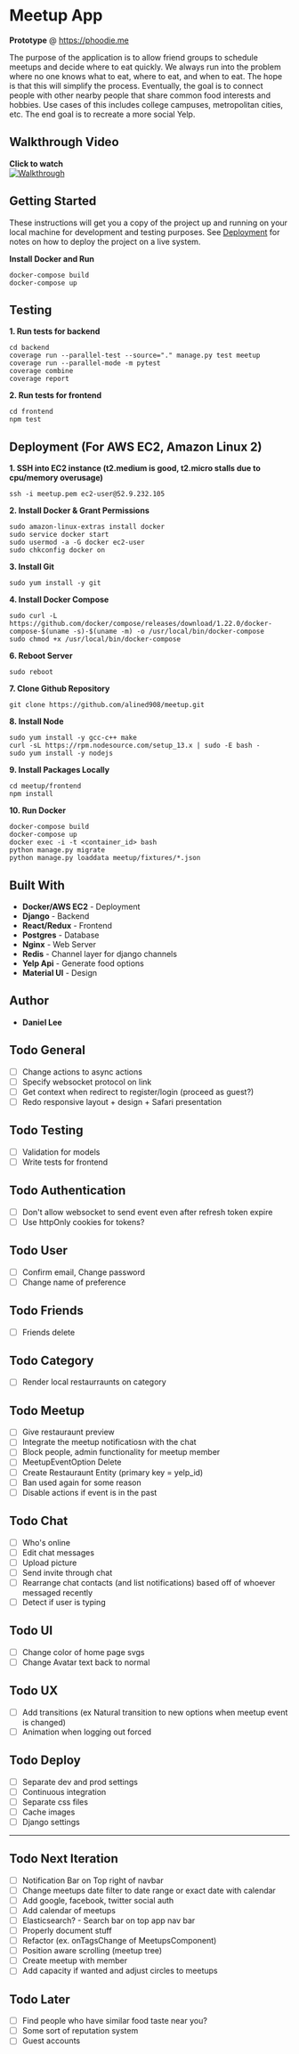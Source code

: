 # Meetup App
**Prototype** @ https://phoodie.me

The purpose of the application is to allow friend groups to schedule meetups and decide where to eat quickly.  We always run into the problem where no one knows what to eat, where to eat, and when to eat.  The hope is that this will simplify the process.  Eventually, the goal is to connect people with other nearby people that share common food interests and hobbies. Use cases of this includes college campuses, metropolitan cities, etc. The end goal is to recreate a more social Yelp.

## Walkthrough Video
**Click to watch**  
[![Walkthrough](https://lh3.googleusercontent.com/vA4tG0v4aasE7oIvRIvTkOYTwom07DfqHdUPr6k7jmrDwy_qA_SonqZkw6KX0OXKAdk)](https://www.youtube.com/watch?v=cGb9SDsrlQ0)

## Getting Started
These instructions will get you a copy of the project up and running on your local machine for development and testing purposes. See [Deployment](#deployment) for notes on how to deploy the project on a live system.

**Install Docker and Run**
```
docker-compose build
docker-compose up
```

## Testing
**1. Run tests for backend**
```
cd backend
coverage run --parallel-test --source="." manage.py test meetup
coverage run --parallel-mode -m pytest
coverage combine
coverage report
```
**2. Run tests for frontend**
```
cd frontend
npm test
```

## Deployment (For AWS EC2, Amazon Linux 2)
**1. SSH into EC2 instance (t2.medium is good, t2.micro stalls due to cpu/memory overusage)**
``` 
ssh -i meetup.pem ec2-user@52.9.232.105
```
**2. Install Docker & Grant Permissions**
```
sudo amazon-linux-extras install docker
sudo service docker start
sudo usermod -a -G docker ec2-user
sudo chkconfig docker on
```
**3. Install Git**
```
sudo yum install -y git
```
**4. Install Docker Compose**
```
sudo curl -L https://github.com/docker/compose/releases/download/1.22.0/docker-compose-$(uname -s)-$(uname -m) -o /usr/local/bin/docker-compose
sudo chmod +x /usr/local/bin/docker-compose
```
**6. Reboot Server**
```
sudo reboot
```
**7. Clone Github Repository** 
```
git clone https://github.com/alined908/meetup.git
```
**8. Install Node**
```
sudo yum install -y gcc-c++ make
curl -sL https://rpm.nodesource.com/setup_13.x | sudo -E bash -
sudo yum install -y nodejs
```
**9. Install Packages Locally**
```
cd meetup/frontend
npm install
```
**10. Run Docker**
```
docker-compose build
docker-compose up
docker exec -i -t <container_id> bash
python manage.py migrate
python manage.py loaddata meetup/fixtures/*.json
```

## Built With

* **Docker/AWS EC2** - Deployment
* **Django** - Backend
* **React/Redux** - Frontend
* **Postgres** - Database
* **Nginx** - Web Server
* **Redis** - Channel layer for django channels
* **Yelp Api** - Generate food options
* **Material UI** - Design

## Author
* **Daniel Lee** 

## Todo General
- [ ] Change actions to async actions
- [ ] Specify websocket protocol on link
- [ ] Get context when redirect to register/login (proceed as guest?)
- [ ] Redo responsive layout + design + Safari presentation

## Todo Testing 
- [ ] Validation for models
- [ ] Write tests for frontend

## Todo Authentication
- [ ] Don't allow websocket to send event even after refresh token expire
- [ ] Use httpOnly cookies for tokens?

## Todo User
- [ ] Confirm email, Change password
- [ ] Change name of preference

## Todo Friends
- [ ] Friends delete

## Todo Category
- [ ] Render local restaurraunts on category 

## Todo Meetup
- [ ] Give restauraunt preview
- [ ] Integrate the meetup notificatiosn with the chat 
- [ ] Block people, admin functionality for meetup member
- [ ] MeetupEventOption Delete
- [ ] Create Restauraunt Entity (primary key = yelp_id)
- [ ] Ban used again for some reason
- [ ] Disable actions if event is in the past

## Todo Chat
- [ ] Who's online
- [ ] Edit chat messages
- [ ] Upload picture
- [ ] Send invite through chat
- [ ] Rearrange chat contacts (and list notifications) based off of whoever messaged recently
- [ ] Detect if user is typing

## Todo UI
- [ ] Change color of home page svgs
- [ ] Change Avatar text back to normal

## Todo UX
- [ ] Add transitions (ex Natural transition to new options when meetup event is changed)
- [ ] Animation when logging out forced

## Todo Deploy
- [ ] Separate dev and prod settings
- [ ] Continuous integration
- [ ] Separate css files
- [ ] Cache images
- [ ] Django settings

------------------------------------------------------------------

## Todo Next Iteration
- [ ] Notification Bar on Top right of navbar
- [ ] Change meetups date filter to date range or exact date with calendar
- [ ] Add google, facebook, twitter social auth
- [ ] Add calendar of meetups
- [ ] Elasticsearch? - Search bar on top app nav bar
- [ ] Properly document stuff
- [ ] Refactor (ex. onTagsChange of MeetupsComponent)
- [ ] Position aware scrolling (meetup tree)
- [ ] Create meetup with member
- [ ] Add capacity if wanted and adjust circles to meetups

## Todo Later
- [ ] Find people who have similar food taste near you?
- [ ] Some sort of reputation system
- [ ] Guest accounts
